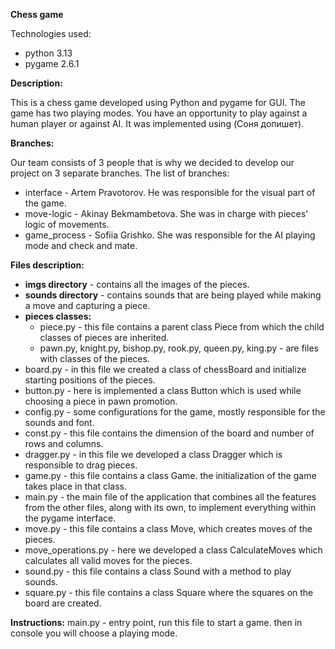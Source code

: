 **Chess game** 

Technologies used: 
* python 3.13 
* pygame 2.6.1

**Description:**

This is a chess game developed using Python and pygame for GUI. The game has two playing modes. You have an opportunity
to play against a human player or against AI. It was implemented using  (Соня допишет).

**Branches:**

Our team consists of 3 people that is why we decided to develop our project on 3 separate branches.
The list of branches:
* interface - Artem Pravotorov. He was responsible for the visual part of the game. 
* move-logic - Akinay Bekmambetova. She was in charge with pieces' logic of movements.
* game_process - Sofiia Grishko. She was responsible for the AI playing mode and check and mate.

**Files description:**

* **imgs directory** - contains all the images of the pieces. 
* **sounds directory** - contains sounds that are being played while making a move and capturing a piece.
* **pieces classes:**
    * piece.py - this file contains a parent class Piece from which the child classes of pieces are inherited. 
    * pawn.py, knight.py, bishop.py, rook.py, queen.py, king.py - are files with classes of the pieces.
* board.py - in this file we created a class of chessBoard and initialize starting positions of the pieces.
* button.py - here is implemented a class Button which is used while choosing a piece in pawn promotion.
* config.py - some configurations for the game, mostly responsible for the sounds and font.
* const.py - this file contains the dimension of the board and number of rows and columns.
* dragger.py - in this file we developed a class Dragger which is responsible to drag pieces.
* game.py - this file contains a class Game. the initialization of the game takes place in that class.
* main.py - the main file of the application that combines all the features from the other files, along with its own, to implement everything within the pygame interface.
* move.py - this file contains a class Move, which creates moves of the pieces.
* move_operations.py - here we developed a class CalculateMoves which calculates all valid moves for the pieces. 
* sound.py - this file contains a class Sound with a method to play sounds.
* square.py - this file contains a class Square where the squares on the board are created.

**Instructions:**
main.py - entry point, run this file to start a game. then in console you will choose a playing mode.
